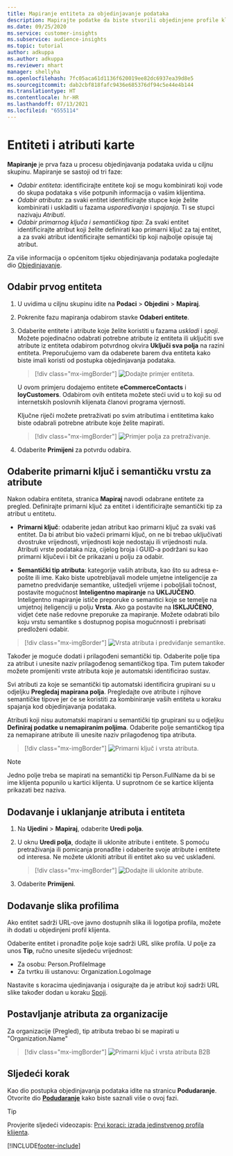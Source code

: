 ```yaml
---
title: Mapiranje entiteta za objedinjavanje podataka
description: Mapirajte podatke da biste stvorili objedinjene profile klijenata.
ms.date: 09/25/2020
ms.service: customer-insights
ms.subservice: audience-insights
ms.topic: tutorial
author: adkuppa
ms.author: adkuppa
ms.reviewer: mhart
manager: shellyha
ms.openlocfilehash: 7fc05aca61d1136f620019ee82dc6937ea39d8e5
ms.sourcegitcommit: dab2cbf818fafc9436e685376df94c5e44e4b144
ms.translationtype: HT
ms.contentlocale: hr-HR
ms.lasthandoff: 07/13/2021
ms.locfileid: "6555114"
---
```

# <a name="map-entities-and-attributes"></a>Entiteti i atributi karte

**Mapiranje** je prva faza u procesu objedinjavanja podataka uvida u ciljnu skupinu. Mapiranje se sastoji od tri faze:

- *Odabir entiteta*: identificirajte entitete koji se mogu kombinirati koji vode do skupa podataka s više potpunih informacija o vašim klijentima.
- *Odabir atributa*: za svaki entitet identificirajte stupce koje želite kombinirati i uskladiti u fazama *uspoređivanja* i *spajanja*. Ti se stupci nazivaju *Atributi*.
- *Odabir primarnog ključa i semantičkog tipa*: Za svaki entitet identificirajte atribut koji želite definirati kao primarni ključ za taj entitet, a za svaki atribut identificirajte semantički tip koji najbolje opisuje taj atribut.

Za više informacija o općenitom tijeku objedinjavanja podataka pogledajte dio [Objedinjavanje](data-unification.md).

## <a name="select-the-first-entities"></a>Odabir prvog entiteta

1. U uvidima u ciljnu skupinu idite na **Podaci** > **Objedini** > **Mapiraj**.

2. Pokrenite fazu mapiranja odabirom stavke **Odaberi entitete**.

3. Odaberite entitete i atribute koje želite koristiti u fazama *uskladi* i *spoji*. Možete pojedinačno odabrati potrebne atribute iz entiteta ili uključiti sve atribute iz entiteta odabirom potvrdnog okvira **Uključi sva polja** na razini entiteta. Preporučujemo vam da odaberete barem dva entiteta kako biste imali koristi od postupka objedinjavanja podataka.

   > [!div class="mx-imgBorder"]
   > ![Dodajte primjer entiteta.](media/data-manager-configure-map-add-entities-example.png "Dodavanje primjera entiteta")

   U ovom primjeru dodajemo entitete **eCommerceContacts** i **loyCustomers**. Odabirom ovih entiteta možete steći uvid u to koji su od internetskih poslovnih klijenata članovi programa vjernosti.
   
   Ključne riječi možete pretraživati po svim atributima i entitetima kako biste odabrali potrebne atribute koje želite mapirati.
   
     > [!div class="mx-imgBorder"]
   > ![Primjer polja za pretraživanje.](media/data-manager-configure-map-search-fields-example.png "Primjer polja za pretraživanje")

4. Odaberite **Primijeni** za potvrdu odabira.

## <a name="select-primary-key-and-semantic-type-for-attributes"></a>Odaberite primarni ključ i semantičku vrstu za atribute

Nakon odabira entiteta, stranica **Mapiraj** navodi odabrane entitete za pregled. Definirajte primarni ključ za entitet i identificirajte semantički tip za atribut u entitetu.

- **Primarni ključ**: odaberite jedan atribut kao primarni ključ za svaki vaš entitet. Da bi atribut bio važeći primarni ključ, on ne bi trebao uključivati dvostruke vrijednosti, vrijednosti koje nedostaju ili vrijednosti nula. Atributi vrste podataka niza, cijelog broja i GUID-a podržani su kao primarni ključevi i bit će prikazani u polju za odabir.

- **Semantički tip atributa**: kategorije vaših atributa, kao što su adresa e-pošte ili ime. Kako biste upotrebljavali modele umjetne inteligencije za pametno predviđanje semantike, uštedjeli vrijeme i poboljšali točnost, postavite mogućnost **Inteligentno mapiranje** na **UKLJUČENO**. Inteligentno mapiranje ističe preporuke o semantici koje se temelje na umjetnoj iteligenciji u polju **Vrsta**. Ako ga postavite na **ISKLJUČENO**, vidjet ćete naše redovne preporuke za mapiranje. Možete odabrati bilo koju vrstu semantike s dostupnog popisa mogućnnosti i prebrisati predloženi odabir.

> [!div class="mx-imgBorder"]
> ![Vrsta atributa i predviđanje semantike.](media/data-manager-configure-map-add-attributes-semantic-prediction.png "Vrsta atributa i predviđanje semantike")

Također je moguće dodati i prilagođeni semantički tip. Odaberite polje tipa za atribut i unesite naziv prilagođenog semantičkog tipa. Tim putem također možete promijeniti vrste atributa koje je automatski identificirao sustav.

Svi atributi za koje se semantički tip automatski identificira grupirani su u odjeljku **Pregledaj mapirana polja**. Pregledajte ove atribute i njihove semantičke tipove jer će se koristiti za kombiniranje vaših entiteta u koraku spajanja kod objedinjavanja podataka.

Atributi koji nisu automatski mapirani u semantički tip grupirani su u odjeljku **Definiraj podatke u nemapiranim poljima**. Odaberite polje semantičkog tipa za nemapirane atribute ili unesite naziv prilagođenog tipa atributa.

> [!div class="mx-imgBorder"]
> ![Primarni ključ i vrsta atributa.](media/data-manager-configure-map-add-attributes.png "Primarni ključ i vrsta atributa")

> [!NOTE]
> Jedno polje treba se mapirati na semantički tip Person.FullName da bi se ime klijenta popunilo u kartici klijenta. U suprotnom će se kartice klijenta prikazati bez naziva. 

## <a name="add-and-remove-attributes-and-entities"></a>Dodavanje i uklanjanje atributa i entiteta

1. Na **Ujedini** > **Mapiraj**, odaberite **Uredi polja**.

2. U oknu **Uredi polja**, dodajte ili uklonite atribute i entitete. S pomoću pretraživanja ili pomicanja pronađite i odaberite svoje atribute i entitete od interesa. Ne možete ukloniti atribut ili entitet ako su već usklađeni.

   > [!div class="mx-imgBorder"]
   > ![Dodajte ili uklonite atribute.](media/configure-data-map-edit.png "Dodavanje ili uklanjanje atributa")

3. Odaberite **Primijeni**.

## <a name="add-images-to-profiles"></a>Dodavanje slika profilima

Ako entitet sadrži URL-ove javno dostupnih slika ili logotipa profila, možete ih dodati u objedinjeni profil klijenta.

Odaberite entitet i pronađite polje koje sadrži URL slike profila. U polje za unos **Tip**, ručno unesite sljedeću vrijednost: 
- Za osobu: Person.ProfileImage
- Za tvrtku ili ustanovu: Organization.LogoImage

Nastavite s koracima ujedinjavanja i osigurajte da je atribut koji sadrži URL slike također dodan u koraku [Spoji](merge-entities.md).

## <a name="set-attributes-for-organizations"></a>Postavljanje atributa za organizacije

Za organizacije (Pregled), tip atributa trebao bi se mapirati u "Organization.Name"
> [!div class="mx-imgBorder"]
> ![Primarni ključ i vrsta atributa B2B](media/configure-data-map-edit-b2b.png "Primarni ključ i vrsta atributa B2B")

## <a name="next-step"></a>Sljedeći korak

Kao dio postupka objedinjavanja podataka idite na stranicu **Podudaranje**. Otvorite dio [**Podudaranje**](match-entities.md) kako biste saznali više o ovoj fazi.

> [!TIP]
> Provjerite sljedeći videozapis: [Prvi koraci: izrada jedinstvenog profila klijenta](https://youtu.be/oBfGEhucAxs).


[!INCLUDE[footer-include](../includes/footer-banner.md)]